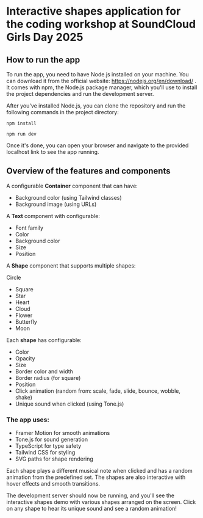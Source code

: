 # Interactive shapes application for the coding workshop at SoundCloud Girls Day 2025

## How to run the app

To run the app, you need to have Node.js installed on your machine. You can download it from the official website: https://nodejs.org/en/download/ .
It comes with npm, the Node.js package manager, which you'll use to install the project dependencies and run the development server.

After you've installed Node.js, you can clone the repository and run the following commands in the project directory:

`npm install`

`npm run dev`

Once it's done, you can open your browser and navigate to the provided localhost link to see the app running.

## Overview of the features and components 

A configurable **Container** component that can have:

- Background color (using Tailwind classes)
- Background image (using URLs)


A **Text** component with configurable:

* Font family
* Color
* Background color
* Size
* Position

A **Shape** component that supports multiple shapes:

Circle
* Square
* Star
* Heart
* Cloud
* Flower
* Butterfly
* Moon

Each **shape** has configurable:

* Color
* Opacity
* Size
* Border color and width
* Border radius (for square)
* Position
* Click animation (random from: scale, fade, slide, bounce, wobble, shake)
* Unique sound when clicked (using Tone.js)


### The app uses:

* Framer Motion for smooth animations
* Tone.js for sound generation
* TypeScript for type safety
* Tailwind CSS for styling
* SVG paths for shape rendering

Each shape plays a different musical note when clicked and has a random animation from the predefined set. The shapes are also interactive with hover effects and smooth transitions.

The development server should now be running, and you'll see the interactive shapes demo with various shapes arranged on the screen. Click on any shape to hear its unique sound and see a random animation!

